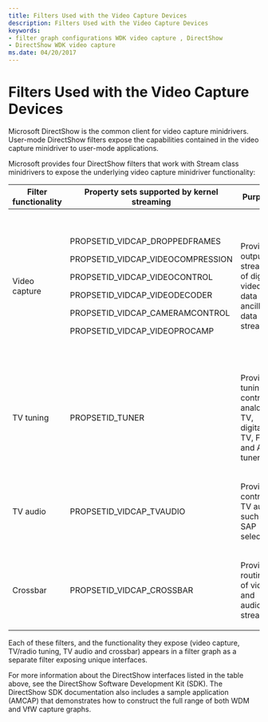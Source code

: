 ```yaml
---
title: Filters Used with the Video Capture Devices
description: Filters Used with the Video Capture Devices
keywords:
- filter graph configurations WDK video capture , DirectShow
- DirectShow WDK video capture
ms.date: 04/20/2017
---
```


# Filters Used with the Video Capture Devices


Microsoft DirectShow is the common client for video capture minidrivers. User-mode DirectShow filters expose the capabilities contained in the video capture minidriver to user-mode applications.

Microsoft provides four DirectShow filters that work with Stream class minidrivers to expose the underlying video capture minidriver functionality:

<table>
<colgroup>
<col width="20%" />
<col width="20%" />
<col width="20%" />
<col width="20%" />
<col width="20%" />
</colgroup>
<thead>
<tr class="header">
<th>Filter functionality</th>
<th>Property sets supported by kernel streaming</th>
<th>Purpose</th>
<th>DLL</th>
<th>DirectShow interfaces exposed</th>
</tr>
</thead>
<tbody>
<tr class="odd">
<td><p>Video capture</p></td>
<td><p>PROPSETID_VIDCAP_DROPPEDFRAMES</p>
<p>PROPSETID_VIDCAP_VIDEOCOMPRESSION</p>
<p>PROPSETID_VIDCAP_VIDEOCONTROL</p>
<p>PROPSETID_VIDCAP_VIDEODECODER</p>
<p>PROPSETID_VIDCAP_CAMERAMCONTROL</p>
<p>PROPSETID_VIDCAP_VIDEOPROCAMP</p></td>
<td><p>Provides output streams of digital video data and ancillary data streams.</p></td>
<td><p><em>KsProxy.ax</em></p></td>
<td><p><strong>IAMAnalogVideoDecoder</strong></p>
<p><strong>IAMCameraControl</strong></p>
<p><strong>IAMVideoProcAmp</strong></p>
<p><strong>IAMDroppedFrames</strong></p>
<p><strong>IAMStreamConfig</strong></p>
<p><strong>IAMVideoControl</strong></p>
<p><strong>IAMVideoCompression</strong></p>
<p><strong>IAMBufferNegotiation</strong></p></td>
</tr>
<tr class="even">
<td><p>TV tuning</p></td>
<td><p>PROPSETID_TUNER</p></td>
<td><p>Provides tuning control of analog TV, digital TV, FM and AM tuners.</p></td>
<td><p><em>KsTvTune.ax</em></p></td>
<td><p><strong>IAMTVTuner</strong></p></td>
</tr>
<tr class="odd">
<td><p>TV audio</p></td>
<td><p>PROPSETID_VIDCAP_TVAUDIO</p></td>
<td><p>Provides control of TV audio such as SAP selection.</p></td>
<td><p><em>KsXBar.ax</em></p></td>
<td><p><strong>IAMTVAudio</strong></p></td>
</tr>
<tr class="even">
<td><p>Crossbar</p></td>
<td><p>PROPSETID_VIDCAP_CROSSBAR</p></td>
<td><p>Provides routing of video and audio streams.</p></td>
<td><p><em>KsXBar.ax</em></p></td>
<td><p><strong>IAMCrossbar</strong></p></td>
</tr>
</tbody>
</table>

 

Each of these filters, and the functionality they expose (video capture, TV/radio tuning, TV audio and crossbar) appears in a filter graph as a separate filter exposing unique interfaces.

For more information about the DirectShow interfaces listed in the table above, see the DirectShow Software Development Kit (SDK). The DirectShow SDK documentation also includes a sample application (AMCAP) that demonstrates how to construct the full range of both WDM and VfW capture graphs.

 

 




